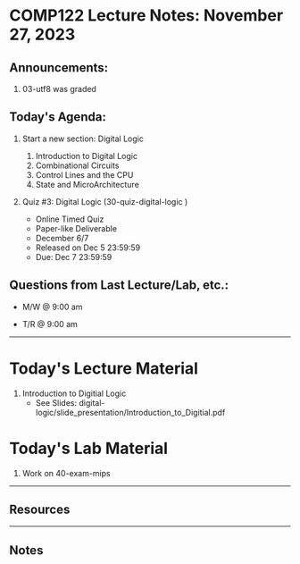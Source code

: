 # COMP122 Lecture Notes: November 27, 2023

## Announcements:
   1. 03-utf8 was graded

## Today's Agenda:
   1. Start a new section: Digital Logic
      1. Introduction to Digital Logic
      1. Combinational Circuits
      1. Control Lines and the CPU
      1. State and MicroArchitecture

  1. Quiz #3: Digital Logic (30-quiz-digital-logic  )
     - Online Timed Quiz
     - Paper-like Deliverable
     - December 6/7 
     - Released on Dec 5 23:59:59
     - Due: Dec 7 23:59:59


## Questions from Last Lecture/Lab, etc.:
   * M/W @ 9:00 am
 
   * T/R @ 9:00 am


---
# Today's Lecture Material

  1. Introduction to Digitial Logic
     - See Slides: digital-logic/slide_presentation/Introduction_to_Digitial.pdf
 

# Today's Lab Material

  1. Work on 40-exam-mips


---
## Resources


---
<!-- This section for student's to place their own notes. -->
<!-- This section will not be updated by the Professor.   -->

## Notes  


